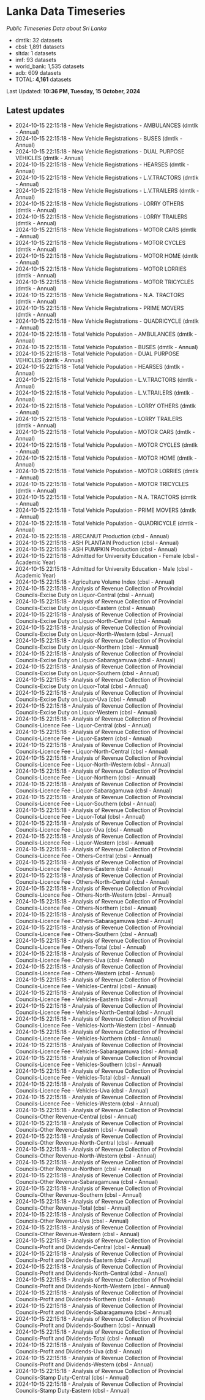 # Lanka Data Timeseries
*Public Timeseries Data about Sri Lanka*

* dmtlk: 32 datasets
* cbsl: 1,891 datasets
* sltda: 1 datasets
* imf: 93 datasets
* world_bank: 1,535 datasets
* adb: 609 datasets
* TOTAL: **4,161** datasets

Last Updated: **10:36 PM, Tuesday, 15 October, 2024**

## Latest updates

* 2024-10-15 22:15:18 - New Vehicle Registrations - AMBULANCES (dmtlk - Annual)
* 2024-10-15 22:15:18 - New Vehicle Registrations - BUSES (dmtlk - Annual)
* 2024-10-15 22:15:18 - New Vehicle Registrations - DUAL PURPOSE VEHICLES (dmtlk - Annual)
* 2024-10-15 22:15:18 - New Vehicle Registrations - HEARSES (dmtlk - Annual)
* 2024-10-15 22:15:18 - New Vehicle Registrations - L.V.TRACTORS (dmtlk - Annual)
* 2024-10-15 22:15:18 - New Vehicle Registrations - L.V.TRAILERS (dmtlk - Annual)
* 2024-10-15 22:15:18 - New Vehicle Registrations - LORRY OTHERS (dmtlk - Annual)
* 2024-10-15 22:15:18 - New Vehicle Registrations - LORRY TRAILERS (dmtlk - Annual)
* 2024-10-15 22:15:18 - New Vehicle Registrations - MOTOR CARS (dmtlk - Annual)
* 2024-10-15 22:15:18 - New Vehicle Registrations - MOTOR CYCLES (dmtlk - Annual)
* 2024-10-15 22:15:18 - New Vehicle Registrations - MOTOR HOME (dmtlk - Annual)
* 2024-10-15 22:15:18 - New Vehicle Registrations - MOTOR LORRIES (dmtlk - Annual)
* 2024-10-15 22:15:18 - New Vehicle Registrations - MOTOR TRICYCLES (dmtlk - Annual)
* 2024-10-15 22:15:18 - New Vehicle Registrations - N.A. TRACTORS (dmtlk - Annual)
* 2024-10-15 22:15:18 - New Vehicle Registrations - PRIME MOVERS (dmtlk - Annual)
* 2024-10-15 22:15:18 - New Vehicle Registrations - QUADRICYCLE (dmtlk - Annual)
* 2024-10-15 22:15:18 - Total Vehicle Population - AMBULANCES (dmtlk - Annual)
* 2024-10-15 22:15:18 - Total Vehicle Population - BUSES (dmtlk - Annual)
* 2024-10-15 22:15:18 - Total Vehicle Population - DUAL PURPOSE VEHICLES (dmtlk - Annual)
* 2024-10-15 22:15:18 - Total Vehicle Population - HEARSES (dmtlk - Annual)
* 2024-10-15 22:15:18 - Total Vehicle Population - L.V.TRACTORS (dmtlk - Annual)
* 2024-10-15 22:15:18 - Total Vehicle Population - L.V.TRAILERS (dmtlk - Annual)
* 2024-10-15 22:15:18 - Total Vehicle Population - LORRY OTHERS (dmtlk - Annual)
* 2024-10-15 22:15:18 - Total Vehicle Population - LORRY TRAILERS (dmtlk - Annual)
* 2024-10-15 22:15:18 - Total Vehicle Population - MOTOR CARS (dmtlk - Annual)
* 2024-10-15 22:15:18 - Total Vehicle Population - MOTOR CYCLES (dmtlk - Annual)
* 2024-10-15 22:15:18 - Total Vehicle Population - MOTOR HOME (dmtlk - Annual)
* 2024-10-15 22:15:18 - Total Vehicle Population - MOTOR LORRIES (dmtlk - Annual)
* 2024-10-15 22:15:18 - Total Vehicle Population - MOTOR TRICYCLES (dmtlk - Annual)
* 2024-10-15 22:15:18 - Total Vehicle Population - N.A. TRACTORS (dmtlk - Annual)
* 2024-10-15 22:15:18 - Total Vehicle Population - PRIME MOVERS (dmtlk - Annual)
* 2024-10-15 22:15:18 - Total Vehicle Population - QUADRICYCLE (dmtlk - Annual)
* 2024-10-15 22:15:18 - ARECANUT Production (cbsl - Annual)
* 2024-10-15 22:15:18 - ASH PLANTAIN Production (cbsl - Annual)
* 2024-10-15 22:15:18 - ASH PUMPKIN Production (cbsl - Annual)
* 2024-10-15 22:15:18 - Admitted for University Education - Female (cbsl - Academic Year)
* 2024-10-15 22:15:18 - Admitted for University Education - Male (cbsl - Academic Year)
* 2024-10-15 22:15:18 - Agriculture Volume Index (cbsl - Annual)
* 2024-10-15 22:15:18 - Analysis of Revenue Collection of Provincial Councils-Excise Duty on Liquor-Central (cbsl - Annual)
* 2024-10-15 22:15:18 - Analysis of Revenue Collection of Provincial Councils-Excise Duty on Liquor-Eastern (cbsl - Annual)
* 2024-10-15 22:15:18 - Analysis of Revenue Collection of Provincial Councils-Excise Duty on Liquor-North-Central (cbsl - Annual)
* 2024-10-15 22:15:18 - Analysis of Revenue Collection of Provincial Councils-Excise Duty on Liquor-North-Western (cbsl - Annual)
* 2024-10-15 22:15:18 - Analysis of Revenue Collection of Provincial Councils-Excise Duty on Liquor-Northern (cbsl - Annual)
* 2024-10-15 22:15:18 - Analysis of Revenue Collection of Provincial Councils-Excise Duty on Liquor-Sabaragamuwa (cbsl - Annual)
* 2024-10-15 22:15:18 - Analysis of Revenue Collection of Provincial Councils-Excise Duty on Liquor-Southern (cbsl - Annual)
* 2024-10-15 22:15:18 - Analysis of Revenue Collection of Provincial Councils-Excise Duty on Liquor-Total (cbsl - Annual)
* 2024-10-15 22:15:18 - Analysis of Revenue Collection of Provincial Councils-Excise Duty on Liquor-Uva (cbsl - Annual)
* 2024-10-15 22:15:18 - Analysis of Revenue Collection of Provincial Councils-Excise Duty on Liquor-Western (cbsl - Annual)
* 2024-10-15 22:15:18 - Analysis of Revenue Collection of Provincial Councils-Licence Fee - Liquor-Central (cbsl - Annual)
* 2024-10-15 22:15:18 - Analysis of Revenue Collection of Provincial Councils-Licence Fee - Liquor-Eastern (cbsl - Annual)
* 2024-10-15 22:15:18 - Analysis of Revenue Collection of Provincial Councils-Licence Fee - Liquor-North-Central (cbsl - Annual)
* 2024-10-15 22:15:18 - Analysis of Revenue Collection of Provincial Councils-Licence Fee - Liquor-North-Western (cbsl - Annual)
* 2024-10-15 22:15:18 - Analysis of Revenue Collection of Provincial Councils-Licence Fee - Liquor-Northern (cbsl - Annual)
* 2024-10-15 22:15:18 - Analysis of Revenue Collection of Provincial Councils-Licence Fee - Liquor-Sabaragamuwa (cbsl - Annual)
* 2024-10-15 22:15:18 - Analysis of Revenue Collection of Provincial Councils-Licence Fee - Liquor-Southern (cbsl - Annual)
* 2024-10-15 22:15:18 - Analysis of Revenue Collection of Provincial Councils-Licence Fee - Liquor-Total (cbsl - Annual)
* 2024-10-15 22:15:18 - Analysis of Revenue Collection of Provincial Councils-Licence Fee - Liquor-Uva (cbsl - Annual)
* 2024-10-15 22:15:18 - Analysis of Revenue Collection of Provincial Councils-Licence Fee - Liquor-Western (cbsl - Annual)
* 2024-10-15 22:15:18 - Analysis of Revenue Collection of Provincial Councils-Licence Fee - Others-Central (cbsl - Annual)
* 2024-10-15 22:15:18 - Analysis of Revenue Collection of Provincial Councils-Licence Fee - Others-Eastern (cbsl - Annual)
* 2024-10-15 22:15:18 - Analysis of Revenue Collection of Provincial Councils-Licence Fee - Others-North-Central (cbsl - Annual)
* 2024-10-15 22:15:18 - Analysis of Revenue Collection of Provincial Councils-Licence Fee - Others-North-Western (cbsl - Annual)
* 2024-10-15 22:15:18 - Analysis of Revenue Collection of Provincial Councils-Licence Fee - Others-Northern (cbsl - Annual)
* 2024-10-15 22:15:18 - Analysis of Revenue Collection of Provincial Councils-Licence Fee - Others-Sabaragamuwa (cbsl - Annual)
* 2024-10-15 22:15:18 - Analysis of Revenue Collection of Provincial Councils-Licence Fee - Others-Southern (cbsl - Annual)
* 2024-10-15 22:15:18 - Analysis of Revenue Collection of Provincial Councils-Licence Fee - Others-Total (cbsl - Annual)
* 2024-10-15 22:15:18 - Analysis of Revenue Collection of Provincial Councils-Licence Fee - Others-Uva (cbsl - Annual)
* 2024-10-15 22:15:18 - Analysis of Revenue Collection of Provincial Councils-Licence Fee - Others-Western (cbsl - Annual)
* 2024-10-15 22:15:18 - Analysis of Revenue Collection of Provincial Councils-Licence Fee - Vehicles-Central (cbsl - Annual)
* 2024-10-15 22:15:18 - Analysis of Revenue Collection of Provincial Councils-Licence Fee - Vehicles-Eastern (cbsl - Annual)
* 2024-10-15 22:15:18 - Analysis of Revenue Collection of Provincial Councils-Licence Fee - Vehicles-North-Central (cbsl - Annual)
* 2024-10-15 22:15:18 - Analysis of Revenue Collection of Provincial Councils-Licence Fee - Vehicles-North-Western (cbsl - Annual)
* 2024-10-15 22:15:18 - Analysis of Revenue Collection of Provincial Councils-Licence Fee - Vehicles-Northern (cbsl - Annual)
* 2024-10-15 22:15:18 - Analysis of Revenue Collection of Provincial Councils-Licence Fee - Vehicles-Sabaragamuwa (cbsl - Annual)
* 2024-10-15 22:15:18 - Analysis of Revenue Collection of Provincial Councils-Licence Fee - Vehicles-Southern (cbsl - Annual)
* 2024-10-15 22:15:18 - Analysis of Revenue Collection of Provincial Councils-Licence Fee - Vehicles-Total (cbsl - Annual)
* 2024-10-15 22:15:18 - Analysis of Revenue Collection of Provincial Councils-Licence Fee - Vehicles-Uva (cbsl - Annual)
* 2024-10-15 22:15:18 - Analysis of Revenue Collection of Provincial Councils-Licence Fee - Vehicles-Western (cbsl - Annual)
* 2024-10-15 22:15:18 - Analysis of Revenue Collection of Provincial Councils-Other Revenue-Central (cbsl - Annual)
* 2024-10-15 22:15:18 - Analysis of Revenue Collection of Provincial Councils-Other Revenue-Eastern (cbsl - Annual)
* 2024-10-15 22:15:18 - Analysis of Revenue Collection of Provincial Councils-Other Revenue-North-Central (cbsl - Annual)
* 2024-10-15 22:15:18 - Analysis of Revenue Collection of Provincial Councils-Other Revenue-North-Western (cbsl - Annual)
* 2024-10-15 22:15:18 - Analysis of Revenue Collection of Provincial Councils-Other Revenue-Northern (cbsl - Annual)
* 2024-10-15 22:15:18 - Analysis of Revenue Collection of Provincial Councils-Other Revenue-Sabaragamuwa (cbsl - Annual)
* 2024-10-15 22:15:18 - Analysis of Revenue Collection of Provincial Councils-Other Revenue-Southern (cbsl - Annual)
* 2024-10-15 22:15:18 - Analysis of Revenue Collection of Provincial Councils-Other Revenue-Total (cbsl - Annual)
* 2024-10-15 22:15:18 - Analysis of Revenue Collection of Provincial Councils-Other Revenue-Uva (cbsl - Annual)
* 2024-10-15 22:15:18 - Analysis of Revenue Collection of Provincial Councils-Other Revenue-Western (cbsl - Annual)
* 2024-10-15 22:15:18 - Analysis of Revenue Collection of Provincial Councils-Profit and Dividends-Central (cbsl - Annual)
* 2024-10-15 22:15:18 - Analysis of Revenue Collection of Provincial Councils-Profit and Dividends-Eastern (cbsl - Annual)
* 2024-10-15 22:15:18 - Analysis of Revenue Collection of Provincial Councils-Profit and Dividends-North-Central (cbsl - Annual)
* 2024-10-15 22:15:18 - Analysis of Revenue Collection of Provincial Councils-Profit and Dividends-North-Western (cbsl - Annual)
* 2024-10-15 22:15:18 - Analysis of Revenue Collection of Provincial Councils-Profit and Dividends-Northern (cbsl - Annual)
* 2024-10-15 22:15:18 - Analysis of Revenue Collection of Provincial Councils-Profit and Dividends-Sabaragamuwa (cbsl - Annual)
* 2024-10-15 22:15:18 - Analysis of Revenue Collection of Provincial Councils-Profit and Dividends-Southern (cbsl - Annual)
* 2024-10-15 22:15:18 - Analysis of Revenue Collection of Provincial Councils-Profit and Dividends-Total (cbsl - Annual)
* 2024-10-15 22:15:18 - Analysis of Revenue Collection of Provincial Councils-Profit and Dividends-Uva (cbsl - Annual)
* 2024-10-15 22:15:18 - Analysis of Revenue Collection of Provincial Councils-Profit and Dividends-Western (cbsl - Annual)
* 2024-10-15 22:15:18 - Analysis of Revenue Collection of Provincial Councils-Stamp Duty-Central (cbsl - Annual)
* 2024-10-15 22:15:18 - Analysis of Revenue Collection of Provincial Councils-Stamp Duty-Eastern (cbsl - Annual)